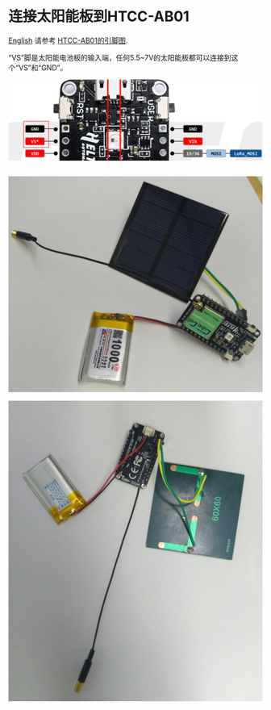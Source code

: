 # 连接太阳能板到HTCC-AB01
[English](https://heltec-automation-docs.readthedocs.io/en/latest/cubecell/htcc-ab01/solar_panel.html)
请参考 [HTCC-AB01的引脚图](http://resource.heltec.cn/download/CubeCell/DevBoard/HTCC-AB01_PinoutDiagram.pdf).

“VS”脚是太阳能电池板的输入端，任何5.5~7V的太阳能板都可以连接到这个“VS”和“GND”。

![](img/solar_panel/03.png)

``` Note:: 太阳能电池板不能作为整个系统的动力源，因此必须使用可充电的锂电池。CubeCell HTCC-AB01开发板上已经集成了电池和太阳能电池板管理系统。

```

![](img/solar_panel/01.png)



![](img/solar_panel/02.png)